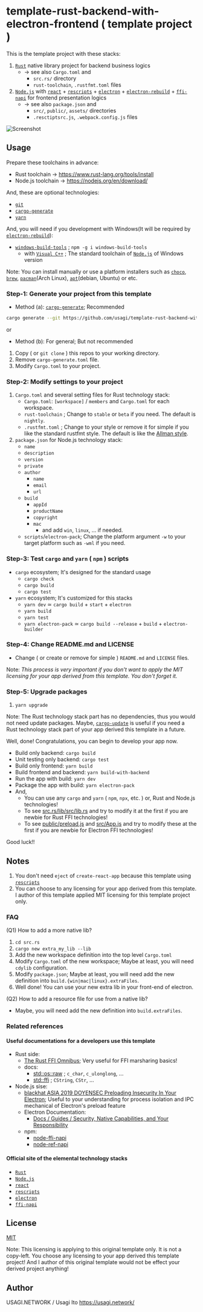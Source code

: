 # template-rust-backend-with-electron-frontend ( template project )

This is the template project with these stacks:

1. [`Rust`][] native library project for backend business logics
      - -> see also `Cargo.toml` and
          - `src.rs/` directory
          - `rust-toolchain`, `.rustfmt.toml` files
2. [`Node.js`][] with [`react`][] + [`rescripts`][] + [`electron`][] + [`electron-rebuild`][] + [`ffi-napi`][] for frontend presentation logics
      - -> see also `package.json` and
          -  `src/`, `public/`, `assets/` directories
          -  `.resctiptsrc.js`, `.webpack.config.js` files

![Screenshot](https://i.imgur.com/WUJdzLI.png)

[`Rust`]:https://www.rust-lang.org/
[`Node.js`]:https://nodejs.org/
[`react`]:https://reactjs.org/
[`rescripts`]:https://github.com/harrysolovay/rescripts
[`electron`]:https://www.electronjs.org/
[`electron-rebuild`]:https://github.com/electron/electron-rebuild
[`ffi-napi`]:https://github.com/node-ffi-napi

## Usage

Prepare these toolchains in advance:

- Rust toolchain -> <https://www.rust-lang.org/tools/install>
- Node.js toolchain -> <https://nodejs.org/en/download/>

And, these are optional technologies:

- [`git`][]
- [`cargo-generate`][]
- [`yarn`][]

And, you will need if you development with Windows(It will be required by [`electron-rebuild`][]):

- [`windows-build-tools`][] ; `npm -g i windows-build-tools`
    - with [`Visual C++`][] ; The standard toolchain of [`Node.js`][] of Windows version

Note: You can install manually or use a platform installers such as [`choco`](Windows), [`brew`](OSX), [`pacman`](Arch Linux), [`apt`](debian, Ubuntu) or etc.

[`choco`]:https://chocolatey.org/
[`brew`]:https://brew.sh/
[`pacman`]:https://wiki.archlinux.org/index.php/pacman
[`apt`]:https://wiki.debian.org/Apt
[`git`]:https://git-scm.com/
[`yarn`]:https://yarnpkg.com/
[`Visual C++`]:https://docs.microsoft.com/en-us/cpp/
[`windows-build-tools`]:https://www.npmjs.com/package/windows-build-tools

### Step-1: Generate your project from this template

- Method (a): [`cargo-generate`]; Recommended

```sh
cargo generate --git https://github.com/usagi/template-rust-backend-with-electron-frontend.git
```

[`cargo-generate`]:https://github.com/ashleygwilliams/cargo-generate

or

- Method (b): For general; But not recommended

1. Copy ( or `git clone` ) this repos to your working directory.
2. Remove `cargo-generate.toml` file.
3. Modify `Cargo.toml` to your project.

### Step-2: Modify settings to your project

1. `Cargo.toml` and several setting files for Rust technology stack:
   - `Cargo.toml`: `[workspace]` / `members` and `Cargo.toml` for each workspace.
   - `rust-toolchain` ; Change to `stable` or `beta` if you need. The default is `nightly`.
   - `.rustfmt.toml` ; Change to your style or remove it for simple if you like the standard rustfmt style. The default is like the [Allman style][].
2. `package.json` for Node.js technology stack:
   - `name`
   - `description`
   - `version`
   - `private`
   - `author`
     - `name`
     - `email`
     - `url`
   - `build`
     - `appId`
     - `productName`
     - `copyright`
     - `mac`
         - and add `win`, `linux`, ... if needed.
   - `scripts`/`electron-pack`; Change the platform argument `-w` to your target platform such as `-wml` if you need.

[Allman style]:https://en.wikipedia.org/wiki/Indentation_style#Allman_style

### Step-3: Test `cargo` and `yarn` ( `npm` ) scripts

- `cargo` ecosystem; It's designed for the standard usage
  - `cargo check`
  - `cargo build`
  - `cargo test`
- `yarn` ecosystem; It's customized for this stacks
  - `yarn dev` ≃ `cargo build` + `start` + `electron`
  - `yarn build`
  - `yarn test`
  - `yarn electron-pack` ≃ `cargo build --release` + `build` + `electron-builder`

### Step-4: Change README.md and LICENSE

- Change ( or create or remove for simple ) `README.md` and `LICENSE` files.

Note: *This process is very important if you don't want to apply the MIT licensing for your app derived from this template. You don't forget it.*

### Step-5: Upgrade packages

1. `yarn upgrade`

Note: The Rust technology stack part has no dependencies, thus you would not need update packages. Maybe, [`cargo-update`][] is useful if you need a Rust technology stack part of your app derived this template in a future.

[`cargo-update`]:https://github.com/nabijaczleweli/cargo-update

Well, done! Congratulations, you can begin to develop your app now.

- Build only backend: `cargo build`
- Unit testing only backend: `cargo test`
- Build only frontend: `yarn build`
- Build frontend and backend: `yarn build-with-backend`
- Run the app with build: `yarn dev`
- Package the app with build: `yarn electron-pack`
- And, 
  - You can use any `cargo` and `yarn` ( `npm`, `npx`, etc. ) or, Rust and Node.js technologies!
  - To see [src.rs/lib/src/lib.rs](src.rs/lib/src/lib.rs) and try to modify it at the first if you are newbie for Rust FFI technologies!
  - To see [public/preload.js](public/preload.js) and [src/App.js](src/App.js) and try to modify these at the first if you are newbie for Electron FFI technologies!

Good luck!!

## Notes

1. You don't need `eject` of `create-react-app` because this template using [`rescripts`][]
2. You can choose to any licensing for your app derived from this template. I author of this template applied MIT licensing for this template project only.

### FAQ

(Q1) How to add a more native lib?

1. `cd src.rs`
2. `cargo new extra_my_lib --lib`
3. Add the new workspace definition into the top level `Cargo.toml`
4. Modify `Cargo.toml` of the new workspace; Maybe at least, you will need `cdylib` configuration.
5. Modify `package.json`; Maybe at least, you will need add the new definition into `build.{win|mac|linux}.extraFiles`.
6. Well done! You can use your new extra lib in your front-end of electron.

(Q2) How to add a resource file for use from a native lib?

- Maybe, you will need add the new definition into `build.extraFiles`.

### Related references

#### Useful documentations for a developers use this template

- Rust side:
  - [The Rust FFI Omnibus][]; Very useful for FFI marsharing basics!
  - docs:
    - [std::os::raw][] ; `c_char`, `c_ulonglong`, ...
    - [std::ffi][] ; `CString`, `CStr`, ...
- Node.js sise:
  - [blackhat ASIA 2019 DOYENSEC Preloading Insecurity In Your Electron][]; Useful to your understanding for process isolation and IPC mechanical of Electron's preload feature
  - Electron Documentation:
    - [Docs / Guides / Security, Native Capabilities, and Your Responsibility][]
  - npm:
    - [node-ffi-napi][]
    - [node-ref-napi][]

[std::os::raw]:https://doc.rust-lang.org/std/os/raw/index.html
[std::ffi]:https://doc.rust-lang.org/std/ffi/index.html
[node-ffi-napi]:https://www.npmjs.com/package/ffi-napi
[node-ref-napi]:https://www.npmjs.com/package/ref-napi
[The Rust FFI Omnibus]:https://github.com/shepmaster/rust-ffi-omnibus
[blackhat ASIA 2019 DOYENSEC Preloading Insecurity In Your Electron]:https://doyensec.com/resources/Asia-19-Carettoni-Preloading-Insecurity-In-Your-Electron.pdf
[Docs / Guides / Security, Native Capabilities, and Your Responsibility]:https://www.electronjs.org/docs/tutorial/security

#### Official site of the elemental technology stacks

- [`Rust`][]
- [`Node.js`][]
- [`react`][]
- [`rescripts`][]
- [`electron`][]
- [`ffi-napi`][]

## License

[MIT](LICENSE)

Note: This licensing is applying to this original template only. It is not a copy-left. You choose any licensing to your app derived this template project! And I author of this original template would not be  effect your derived project anything!

## Author

USAGI.NETWORK / Usagi Ito <https://usagi.network/>
